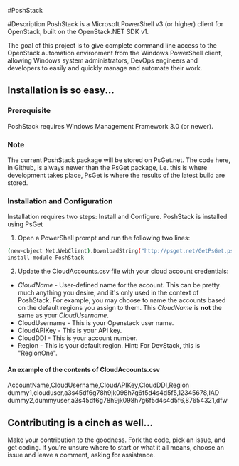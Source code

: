 #PoshStack

#Description
PoshStack is a Microsoft PowerShell v3 (or higher) client for OpenStack, built on the OpenStack.NET SDK v1.

The goal of this project is to give complete command line access to the OpenStack automation environment from the Windows PowerShell client, allowing Windows system administrators, DevOps engineers and developers to easily and quickly manage and automate their work.

## Installation is so easy...

### Prerequisite
PoshStack requires Windows Management Framework 3.0 (or newer).

### Note
The current PoshStack package will be stored on PsGet.net. The code here, in Github, is always newer than the PsGet package, i.e. this is where development takes place, PsGet is where the results of the latest build are stored.

### Installation and Configuration
Installation requires two steps: Install and Configure. PoshStack is installed using PsGet

1. Open a PowerShell prompt and run the following two lines:
```bash
(new-object Net.WebClient).DownloadString("http://psget.net/GetPsGet.ps1") | iex
install-module PoshStack
```
2. Update the CloudAccounts.csv file with your cloud account credentials:  
  * _CloudName_ - User-defined name for the account. This can be pretty much anything you desire, and it's only used in the context of PoshStack. For example, you may choose to name the accounts based on the default regions you assign to them. This _CloudName_ is **not** the same as your _CloudUsername_.
  * CloudUsername - This is your Openstack user name.
  * CloudAPIKey - This is your API key.
  * CloudDDI - This is your account number.
  * Region - This is your default region. Hint: For DevStack, this is "RegionOne".

#### An example of the contents of CloudAccounts.csv

AccountName,CloudUsername,CloudAPIKey,CloudDDI,Region
dummy1,clouduser,a3s45df6g78h9jk098h7g6f5d4s4d5f5,12345678,IAD
dummy2,dummyuser,a3s45df6g78h9jk098h7g6f5d4s4d5f6,87654321,dfw

## Contributing is a cinch as well...
Make your contribution to the goodness. Fork the code, pick an issue, and get coding. If you're unsure where to start or what it all means, choose an issue and leave a comment, asking for assistance.

